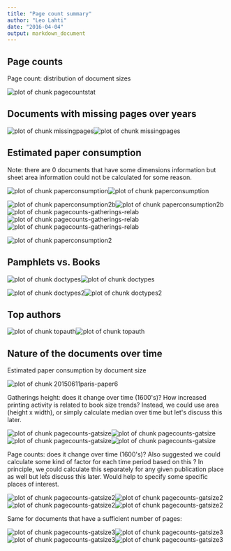 ```yaml
---
title: "Page count summary"
author: "Leo Lahti"
date: "2016-04-04"
output: markdown_document
---
```



## Page counts

Page count: distribution of document sizes

![plot of chunk pagecountstat](figure/pagecountstat-1.png)


## Documents with missing pages over years 

![plot of chunk missingpages](figure/missingpages-1.png)![plot of chunk missingpages](figure/missingpages-2.png)


## Estimated paper consumption

Note: there are 0 documents that have some dimensions information but sheet area information could not be calculated for some reason. 

![plot of chunk paperconsumption](figure/paperconsumption-1.png)![plot of chunk paperconsumption](figure/paperconsumption-2.png)

![plot of chunk paperconsumption2b](figure/paperconsumption2b-1.png)![plot of chunk paperconsumption2b](figure/paperconsumption2b-2.png)
![plot of chunk pagecounts-gatherings-relab](figure/pagecounts-gatherings-relab-1.png)![plot of chunk pagecounts-gatherings-relab](figure/pagecounts-gatherings-relab-2.png)![plot of chunk pagecounts-gatherings-relab](figure/pagecounts-gatherings-relab-3.png)

![plot of chunk paperconsumption2](figure/paperconsumption2-1.png)



## Pamphlets vs. Books

![plot of chunk doctypes](figure/doctypes-1.png)![plot of chunk doctypes](figure/doctypes-2.png)


![plot of chunk doctypes2](figure/doctypes2-1.png)![plot of chunk doctypes2](figure/doctypes2-2.png)


## Top authors

![plot of chunk topauth](figure/topauth-1.png)![plot of chunk topauth](figure/topauth-2.png)




## Nature of the documents over time

Estimated paper consumption by document size

![plot of chunk 20150611paris-paper6](figure/20150611paris-paper6-1.png)


Gatherings height: does it change over time (1600's)? How increased printing activity is related to book size trends? Instead, we could use area (height x width), or simply calculate median over time but let's discuss this later.

![plot of chunk pagecounts-gatsize](figure/pagecounts-gatsize-1.png)![plot of chunk pagecounts-gatsize](figure/pagecounts-gatsize-2.png)![plot of chunk pagecounts-gatsize](figure/pagecounts-gatsize-3.png)![plot of chunk pagecounts-gatsize](figure/pagecounts-gatsize-4.png)


Page counts: does it change over time (1600's)? Also suggested we could calculate some kind of factor for each time period based on this ? In principle, we could calculate this separately for any given publication place as well but leẗ́s discuss this later. Would help to specify some specific places of interest.

![plot of chunk pagecounts-gatsize2](figure/pagecounts-gatsize2-1.png)![plot of chunk pagecounts-gatsize2](figure/pagecounts-gatsize2-2.png)![plot of chunk pagecounts-gatsize2](figure/pagecounts-gatsize2-3.png)![plot of chunk pagecounts-gatsize2](figure/pagecounts-gatsize2-4.png)


Same for documents that have a sufficient number of pages:

![plot of chunk pagecounts-gatsize3](figure/pagecounts-gatsize3-1.png)![plot of chunk pagecounts-gatsize3](figure/pagecounts-gatsize3-2.png)![plot of chunk pagecounts-gatsize3](figure/pagecounts-gatsize3-3.png)![plot of chunk pagecounts-gatsize3](figure/pagecounts-gatsize3-4.png)
